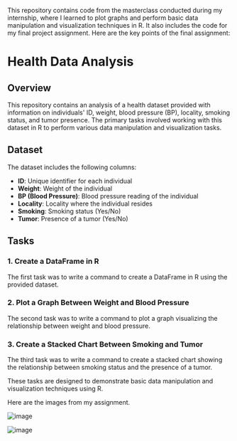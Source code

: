This repository contains code from the masterclass conducted during my internship, where I learned to plot graphs and perform basic data manipulation and visualization techniques in R. It also includes the code for my final project assignment. Here are the key points of the final assignment:

# Health Data Analysis

## Overview

This repository contains an analysis of a health dataset provided with information on individuals' ID, weight, blood pressure (BP), locality, smoking status, and tumor presence. The primary tasks involved working with this dataset in R to perform various data manipulation and visualization tasks.

## Dataset

The dataset includes the following columns:
- **ID**: Unique identifier for each individual
- **Weight**: Weight of the individual
- **BP (Blood Pressure)**: Blood pressure reading of the individual
- **Locality**: Locality where the individual resides
- **Smoking**: Smoking status (Yes/No)
- **Tumor**: Presence of a tumor (Yes/No)

## Tasks

### 1. Create a DataFrame in R
The first task was to write a command to create a DataFrame in R using the provided dataset.

### 2. Plot a Graph Between Weight and Blood Pressure
The second task was to write a command to plot a graph visualizing the relationship between weight and blood pressure.

### 3. Create a Stacked Chart Between Smoking and Tumor
The third task was to write a command to create a stacked chart showing the relationship between smoking status and the presence of a tumor.

These tasks are designed to demonstrate basic data manipulation and visualization techniques using R.

Here are the images from my assignment.

![image](https://github.com/SiddhiKapil/IBM-DATA-SCIENCE-MICRO-INTERNSHIP/assets/129001399/c8111280-81fb-499e-9e8a-36556129c721)


![image](https://github.com/SiddhiKapil/IBM-DATA-SCIENCE-MICRO-INTERNSHIP/assets/129001399/bc4f4fac-7614-421f-87ee-9cde7ed2f20f)
